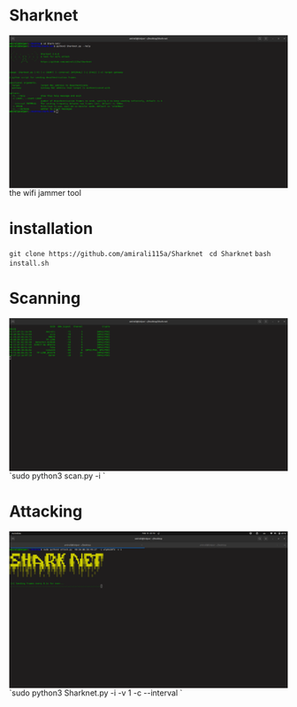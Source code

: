 # Sharknet
<img align="center" src="screen3.png" width="900">
the wifi jammer tool


# installation
`git clone https://github.com/amirali115a/Sharknet `
`cd Sharknet`
`bash install.sh `

# Scanning
<img align="center" src="screen2.png" width="900">
`sudo python3 scan.py  -i <interfacemon>  `

# Attacking
<img align="center" src="Sharknet.png" width="900">
`sudo python3 Sharknet.py <target mac adreess> -i <interface> -v 1 -c <count package for attack>  --interval <packet time>`


